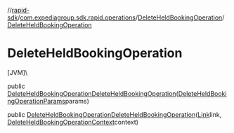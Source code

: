 //[rapid-sdk](../../../index.md)/[com.expediagroup.sdk.rapid.operations](../index.md)/[DeleteHeldBookingOperation](index.md)/[DeleteHeldBookingOperation](-delete-held-booking-operation.md)

# DeleteHeldBookingOperation

[JVM]\

public [DeleteHeldBookingOperation](index.md)[DeleteHeldBookingOperation](-delete-held-booking-operation.md)([DeleteHeldBookingOperationParams](../-delete-held-booking-operation-params/index.md)params)

public [DeleteHeldBookingOperation](index.md)[DeleteHeldBookingOperation](-delete-held-booking-operation.md)([Link](../../com.expediagroup.sdk.rapid.models/-link/index.md)link, [DeleteHeldBookingOperationContext](../-delete-held-booking-operation-context/index.md)context)
